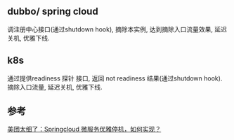 ## dubbo/ spring cloud

调注册中心接口(通过shutdown hook), 摘除本实例, 达到摘除入口流量效果, 延迟关机, 优雅下线.

## k8s

通过提供readiness 探针 接口, 返回 not readiness 结果(通过shutdown hook). 摘除入口流量, 延迟关机, 优雅下线.



## 参考

[美团太细了：Springcloud 微服务优雅停机，如何实现？](https://www.cnblogs.com/crazymakercircle/p/17468001.html)

